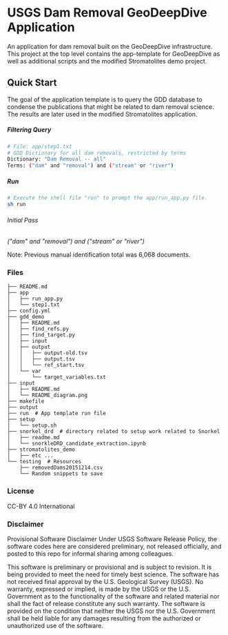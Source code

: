 #  USGS Dam Removal GeoDeepDive Application 
An application for dam removal built on the GeoDeepDive infrastructure. This project at the top level contains the app-template for GeoDeepDive as well as additional scripts and the modified Stromatolites demo project. 

## Quick Start

The goal of the application template is to query the GDD database to condense the publications that might be related to dam removal science. The results are later used in the modified Stromatolites application. 

##### Filtering Query

```sh
# File: app/step1.txt 
# GDD Dictionary for all dam removals, restricted by terms 
Dictionary: "Dam Removal -- all"
Terms: ("dam" and "removal") and ("stream" or "river")
```

##### Run 

```sh
# Execute the shell file "run" to prompt the app/run_app.py file.
sh run
```

###### Initial Pass

*("dam" and "removal") and ("stream" or "river")*

Note: Previous manual identification total was 6,068 documents.

### Files

```
├── README.md
├── app
│   ├── run_app.py 
│   └── step1.txt  
├── config.yml
├── gdd_demo
│   ├── README.md
│   ├── find_refs.py
│   ├── find_target.py
│   ├── input
│   ├── output
│   │   ├── output-old.tsv
│   │   ├── output.tsv
│   │   └── ref_start.tsv
│   └── var
│       └── target_variables.txt
├── input
│   ├── README.md
│   └── README_diagram.png
├── makefile
├── output  
├── run  # App template run file
├── setup
│   └── setup.sh
├── snorkel_drd  # directory related to setup work related to Snorkel
│   ├── readme.md
│   └── snorkleDRD_candidate_extraction.ipynb
├── stromatolites_demo
│   ├── etc ...
└── testing  # Resources
    ├── removedDams20151214.csv
    └── Random snippets to save
```

### License

CC-BY 4.0 International

### Disclaimer

Provisional Software Disclaimer Under USGS Software Release Policy, the software codes here are considered preliminary, not released officially, and posted to this repo for informal sharing among colleagues.

This software is preliminary or provisional and is subject to revision. It is being provided to meet the need for timely best science. The software has not received final approval by the U.S. Geological Survey (USGS). No warranty, expressed or implied, is made by the USGS or the U.S. Government as to the functionality of the software and related material nor shall the fact of release constitute any such warranty. The software is provided on the condition that neither the USGS nor the U.S. Government shall be held liable for any damages resulting from the authorized or unauthorized use of the software.